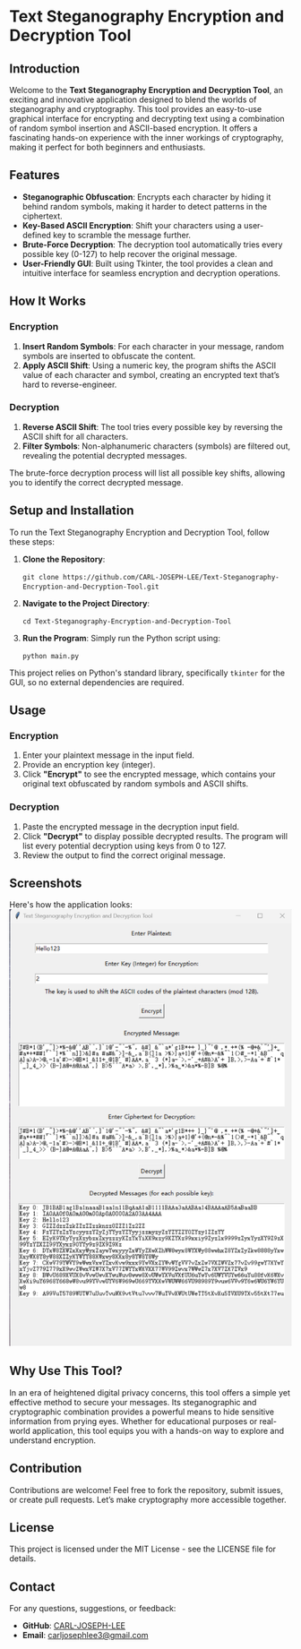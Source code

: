 
# Text Steganography Encryption and Decryption Tool

## Introduction

Welcome to the **Text Steganography Encryption and Decryption Tool**, an exciting and innovative application designed to blend the worlds of steganography and cryptography. This tool provides an easy-to-use graphical interface for encrypting and decrypting text using a combination of random symbol insertion and ASCII-based encryption. It offers a fascinating hands-on experience with the inner workings of cryptography, making it perfect for both beginners and enthusiasts.

## Features

-   **Steganographic Obfuscation**: Encrypts each character by hiding it behind random symbols, making it harder to detect patterns in the ciphertext.
-   **Key-Based ASCII Encryption**: Shift your characters using a user-defined key to scramble the message further.
-   **Brute-Force Decryption**: The decryption tool automatically tries every possible key (0-127) to help recover the original message.
-   **User-Friendly GUI**: Built using Tkinter, the tool provides a clean and intuitive interface for seamless encryption and decryption operations.

## How It Works

### Encryption

1.  **Insert Random Symbols**: For each character in your message, random symbols are inserted to obfuscate the content.
2.  **Apply ASCII Shift**: Using a numeric key, the program shifts the ASCII value of each character and symbol, creating an encrypted text that’s hard to reverse-engineer.

### Decryption

1.  **Reverse ASCII Shift**: The tool tries every possible key by reversing the ASCII shift for all characters.
2.  **Filter Symbols**: Non-alphanumeric characters (symbols) are filtered out, revealing the potential decrypted messages.

The brute-force decryption process will list all possible key shifts, allowing you to identify the correct decrypted message.

## Setup and Installation

To run the Text Steganography Encryption and Decryption Tool, follow these steps:

1.  **Clone the Repository**:
    
    `git clone https://github.com/CARL-JOSEPH-LEE/Text-Steganography-Encryption-and-Decryption-Tool.git` 
    
2.  **Navigate to the Project Directory**:

    `cd Text-Steganography-Encryption-and-Decryption-Tool` 
    
3.  **Run the Program**: Simply run the Python script using:
    
    `python main.py` 
    

This project relies on Python's standard library, specifically `tkinter` for the GUI, so no external dependencies are required.

## Usage

### Encryption

1.  Enter your plaintext message in the input field.
2.  Provide an encryption key (integer).
3.  Click **"Encrypt"** to see the encrypted message, which contains your original text obfuscated by random symbols and ASCII shifts.

### Decryption

1.  Paste the encrypted message in the decryption input field.
2.  Click **"Decrypt"** to display possible decrypted results. The program will list every potential decryption using keys from 0 to 127.
3.  Review the output to find the correct original message.

## Screenshots

Here's how the application looks: ![Main](images/main.png)

## Why Use This Tool?

In an era of heightened digital privacy concerns, this tool offers a simple yet effective method to secure your messages. Its steganographic and cryptographic combination provides a powerful means to hide sensitive information from prying eyes. Whether for educational purposes or real-world application, this tool equips you with a hands-on way to explore and understand encryption.

## Contribution

Contributions are welcome! Feel free to fork the repository, submit issues, or create pull requests. Let’s make cryptography more accessible together.

## License

This project is licensed under the MIT License - see the LICENSE file for details.

## Contact

For any questions, suggestions, or feedback:

-   **GitHub**: [CARL-JOSEPH-LEE](https://github.com/CARL-JOSEPH-LEE)
-   **Email**: carljosephlee3@gmail.com